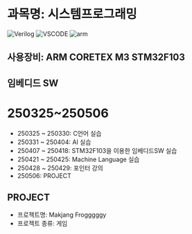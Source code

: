 # 과목명: 시스템프로그래밍
![Verilog](https://img.shields.io/badge/C-yellow)
![VSCODE](https://img.shields.io/badge/VSCODE-grey?style=flat&logo=github&logoColor=blue)
![arm](https://img.shields.io/badge/STM32F103-red)
## 사용장비: ARM CORETEX M3 STM32F103
## 임베디드 SW
# 250325~250506
* 250325 ~ 250330: C언어 실습
* 250331 ~ 250404: AI 실습
* 250407 ~ 250418: STM32F103을 이용한 임베디드SW 실습
* 250421 ~ 250425: Machine Language 실습
* 250428 ~ 250429: 포인터 강의
* 250506: PROJECT
## PROJECT
* 프로젝트명: Makjang Frogggggy
* 프로젝트 종류: 게임
